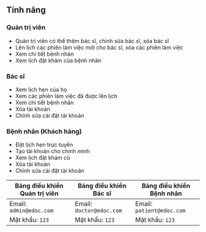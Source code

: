 ## Tính năng

### Quản trị viên

- Quản trị viên có thể thêm bác sĩ, chỉnh sửa bác sĩ, xóa bác sĩ
- Lên lịch các phiên làm việc mới cho bác sĩ, xóa các phiên làm việc
- Xem chi tiết bệnh nhân
- Xem lịch đặt khám của bệnh nhân

### Bác sĩ

- Xem lịch hẹn của họ
- Xem các phiên làm việc đã được lên lịch
- Xem chi tiết bệnh nhân
- Xóa tài khoản
- Chỉnh sửa cài đặt tài khoản

### Bệnh nhân (Khách hàng)

- Đặt lịch hẹn trực tuyến
- Tạo tài khoản cho chính mình
- Xem lịch đặt khám cũ
- Xóa tài khoản
- Chỉnh sửa cài đặt tài khoản

| Bảng điều khiển Quản trị viên | Bảng điều khiển Bác sĩ   | Bảng điều khiển Bệnh nhân |
| ----------------------------- | ------------------------ | ------------------------- |
| Email: `admin@edoc.com`       | Email: `doctor@edoc.com` | Email: `patient@edoc.com` |
| Mật khẩu: `123`               | Mật khẩu: `123`          | Mật khẩu: `123`           |
